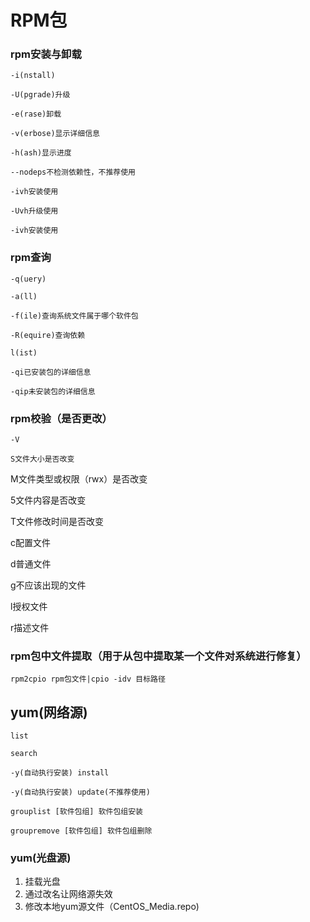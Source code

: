 # RPM包

### rpm安装与卸载

`-i(nstall)`

`-U(pgrade)升级`

`-e(rase)卸载`

`-v(erbose)显示详细信息`

`-h(ash)显示进度`

`--nodeps不检测依赖性，不推荐使用`

`-ivh安装使用`

`-Uvh升级使用`

`-ivh安装使用`

### rpm查询

`-q(uery)`

`-a(ll)`

`-f(ile)查询系统文件属于哪个软件包`

`-R(equire)查询依赖`

`l(ist)`

`-qi已安装包的详细信息`

`-qip未安装包的详细信息`

### rpm校验（是否更改）

`-V`

`S文件大小是否改变`

<p>M文件类型或权限（rwx）是否改变</p>

<p>5文件内容是否改变</p>

<p>T文件修改时间是否改变</p>

<p>c配置文件</p>

<p>d普通文件</p>

<p>g不应该出现的文件</p>

<p>l授权文件</p>

<p>r描述文件</p>

### rpm包中文件提取（用于从包中提取某一个文件对系统进行修复）

`rpm2cpio rpm包文件|cpio -idv 目标路径`

## yum(网络源)

`list`

`search`

`-y(自动执行安装) install`

`-y(自动执行安装) update(不推荐使用)`

`grouplist [软件包组] 软件包组安装`

`groupremove [软件包组] 软件包组删除`

### yum(光盘源)

1. 挂载光盘
2. 通过改名让网络源失效
3. 修改本地yum源文件（CentOS_Media.repo) 



